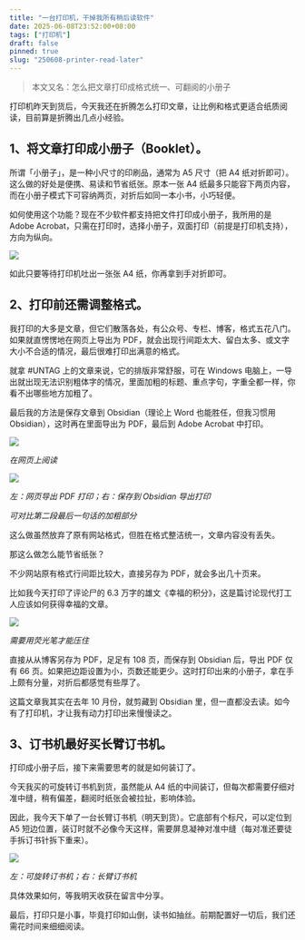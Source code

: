 ```yaml
---
title: "一台打印机，干掉我所有稍后读软件"
date: 2025-06-08T23:52:00+08:00
tags: ["打印机"]
draft: false
pinned: true
slug: "250608-printer-read-later"
---
```


> 本文又名：怎么把文章打印成格式统一、可翻阅的小册子

打印机昨天到货后，今天我还在折腾怎么打印文章，让比例和格式更适合纸质阅读，目前算是折腾出几点小经验。

## 1、将文章打印成小册子（Booklet）。

所谓「小册子」，是一种小尺寸的印刷品，通常为 A5 尺寸（把 A4 纸对折即可）。这么做的好处是便携、易读和节省纸张。原本一张 A4 纸最多只能容下两页内容，而在小册子模式下可容纳两页，对折后如同一本小书，小巧轻便。

如何使用这个功能？现在不少软件都支持把文件打印成小册子，我所用的是 Adobe Acrobat，只需在打印时，选择小册子，双面打印（前提是打印机支持），方向为纵向。

![](https://img.liangmouyin.com/2025/06/ce2beaa6b40caff5473d7e8f8f6f3048.png)

如此只要等待打印机吐出一张张 A4 纸，你再拿到手对折即可。

## 2、打印前还需调整格式。

我打印的大多是文章，但它们散落各处，有公众号、专栏、博客，格式五花八门。如果就直愣愣地在网页上导出为 PDF，就会出现行间距太大、留白太多、或文字大小不合适的情况，最后很难打印出满意的格式。

就拿 #UNTAG 上的文章来说，它的排版非常舒服，可在 Windows 电脑上，一导出就出现无法识别粗体字的情况，里面加粗的标题、重点字句，字重全都一样，你看不出哪些地方加粗了。

最后我的方法是保存文章到 Obsidian（理论上 Word 也能胜任，但我习惯用 Obsidian），这时再在里面导出为 PDF，最后到 Adobe Acrobat 中打印。

![](https://img.liangmouyin.com/2025/06/db703263476325b627b847cef4944389.png)

*在网页上阅读*

![](https://img.liangmouyin.com/2025/06/921ab3cdf58f92e05edf59ff5cf92e70.png)

*左：网页导出 PDF 打印；右：保存到 Obsidian 导出打印*

*可对比第二段最后一句话的加粗部分*

这么做虽然放弃了原有网站格式，但胜在格式整洁统一，文章内容没有丢失。

那这么做怎么能节省纸张？

不少网站原有格式行间距比较大，直接另存为 PDF，就会多出几十页来。

比如我今天打印了评论尸的 6.3 万字的雄文《幸福的积分》，这是篇讨论现代打工人应该如何获得幸福的文章。

![](https://img.liangmouyin.com/2025/06/d92cc5b6c4e04e3d5e1bd1c74a06cfd6.png)

*需要用荧光笔才能压住*

直接从从博客另存为 PDF，足足有 108 页，而保存到 Obsidian 后，导出 PDF 仅有 66 页。如果把边距设置为小，页数还能更少。这时打印出来的小册子，拿在手上颇有分量，对折后都感觉有些厚了。

这篇文章我其实在去年 10 月份，就剪藏到 Obsidian 里，但一直都没去读。如今有了打印机，才让我有动力打印出来慢慢读之。

## 3、订书机最好买长臂订书机。

打印成小册子后，接下来需要思考的就是如何装订了。

今天我买的可旋转订书机到货，虽然能从 A4 纸的中间装订，但每次都需要仔细对准中缝，稍有偏差，翻阅时纸张会被拉扯，影响体验。

因此，我今天下单了一台长臂订书机（明天到货）。它底部有个标尺，可以定位到 A5 短边位置，装订时就不必像今天这样，需要屏息凝神对准中缝（每对准还要徒手拆订书针拆下重来）。

![](https://img.liangmouyin.com/2025/06/610f1a3a207f7cbde6720a067802767c.png)

*左：可旋转订书机；右：长臂订书机*

具体效果如何，等我明天收获在留言中分享。

最后，打印只是小事，毕竟打印如山倒，读书如抽丝。前期配置好一切后，我们还需花时间来细细阅读。